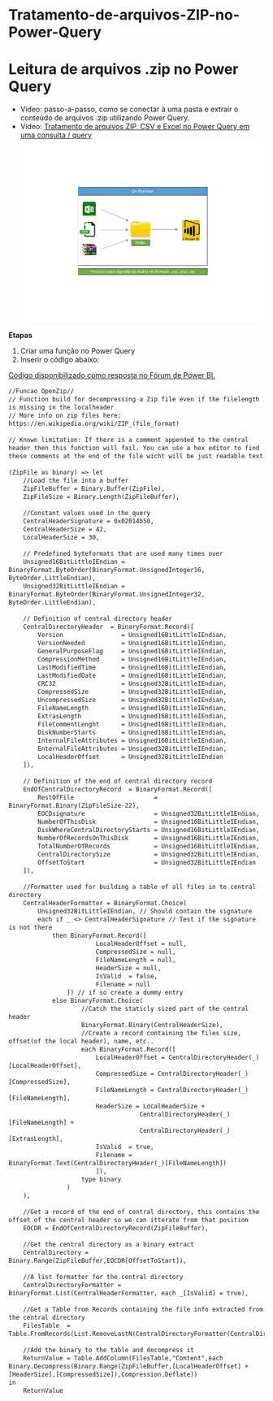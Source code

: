 # Tratamento-de-arquivos-ZIP-no-Power-Query

# Leitura de arquivos .zip no Power Query
- Vídeo: passo-a-passo, como se conectar à uma pasta e extrair o conteúdo de arquivos .zip utilizando Power Query.
- Vídeo: [Tratamento de arquivos ZIP, CSV e Excel no Power Query em uma consulta / query](https://youtu.be/ke4T_yvMh4U?si=ezCi8e6y53W7-G4v "Tratamento de arquivos ZIP, CSV e Excel no Power Query em uma consulta / query")
[![Video](https://github.com/Igorps023/Tratamento-de-arquivos-ZIP-no-Power-Query/blob/main/DiversosFormatos.jpg?raw=true "Tratamento de arquivos ZIP, CSV e Excel no Power Query em uma consulta / query")](https://youtu.be/ke4T_yvMh4U?si=SUs0X33Od6Pkr_kd "Tratamento de arquivos ZIP, CSV e Excel no Power Query em uma consulta / query")

**Etapas**
1. Criar uma função no Power Query
2. Inserir o código abaixo:

[Código disponibilizado como resposta no Fórum de Power BI.](https://community.fabric.microsoft.com/t5/Community-Blog/PowerQuery-Decompress-zip-Files/bc-p/3154682 "Código disponibilizado como resposta no Fórum de Power BI.")


    //Funcao OpenZip//
    // Function build for decompressing a Zip file even if the filelength is missing in the localheader
    // More info on zip files here: https://en.wikipedia.org/wiki/ZIP_(file_format)
    
    // Known limitation: If there is a comment appended to the central header then this function will fail. You can use a hex editor to find these comments at the end of the file wicht will be just readable text  
    
    (ZipFile as binary) => let
        //Load the file into a buffer
        ZipFileBuffer = Binary.Buffer(ZipFile),
        ZipFileSize = Binary.Length(ZipFileBuffer),
    
        //Constant values used in the query
        CentralHeaderSignature = 0x02014b50,
        CentralHeaderSize = 42,
        LocalHeaderSize = 30,
    
        // Predefined byteformats that are used many times over 
        Unsigned16BitLittleIEndian = BinaryFormat.ByteOrder(BinaryFormat.UnsignedInteger16, ByteOrder.LittleEndian),
        Unsigned32BitLittleIEndian = BinaryFormat.ByteOrder(BinaryFormat.UnsignedInteger32, ByteOrder.LittleEndian),
    
        // Definition of central directory header
        CentralDirectoryHeader  = BinaryFormat.Record([
            Version                = Unsigned16BitLittleIEndian,
            VersionNeeded          = Unsigned16BitLittleIEndian,
            GeneralPurposeFlag     = Unsigned16BitLittleIEndian,
            CompressionMethod      = Unsigned16BitLittleIEndian,
            LastModifiedTime       = Unsigned16BitLittleIEndian,
            LastModifiedDate       = Unsigned16BitLittleIEndian,
            CRC32                  = Unsigned32BitLittleIEndian,
            CompressedSize         = Unsigned32BitLittleIEndian,
            UncompressedSize       = Unsigned32BitLittleIEndian,
            FileNameLength         = Unsigned16BitLittleIEndian,
            ExtrasLength           = Unsigned16BitLittleIEndian,
            FileCommentLenght      = Unsigned16BitLittleIEndian,
            DiskNumberStarts       = Unsigned16BitLittleIEndian,
            InternalFileAttributes = Unsigned16BitLittleIEndian,
            EnternalFileAttributes = Unsigned32BitLittleIEndian,
            LocalHeaderOffset      = Unsigned32BitLittleIEndian
        ]),
    
        // Definition of the end of central directory record
        EndOfCentralDirectoryRecord  = BinaryFormat.Record([
            RestOfFile                      = BinaryFormat.Binary(ZipFileSize-22), 
            EOCDsignature                   = Unsigned32BitLittleIEndian,
            NumberOfThisDisk                = Unsigned16BitLittleIEndian,
            DiskWhereCentralDirectoryStarts = Unsigned16BitLittleIEndian,
            NumberOfRecordsOnThisDisk       = Unsigned16BitLittleIEndian,
            TotalNumberOfRecords            = Unsigned16BitLittleIEndian,
            CentralDirectorySize            = Unsigned32BitLittleIEndian,
            OffsetToStart                   = Unsigned32BitLittleIEndian
        ]),
    
        //Formatter used for building a table of all files in te central directory
        CentralHeaderFormatter = BinaryFormat.Choice(
            Unsigned32BitLittleIEndian, // Should contain the signature
            each if _ <> CentralHeaderSignature // Test if the signature is not there
                then BinaryFormat.Record([
                            LocalHeaderOffset = null,
                            CompressedSize = null,
                            FileNameLength = null,
                            HeaderSize = null,
                            IsValid  = false,
                            Filename = null
                    ]) // if so create a dummy entry 
                else BinaryFormat.Choice(
                        //Catch the staticly sized part of the central header
                        BinaryFormat.Binary(CentralHeaderSize),   
                        //Create a record containing the files size, offset(of the local header), name, etc.. 
                        each BinaryFormat.Record([ 
                            LocalHeaderOffset = CentralDirectoryHeader(_)[LocalHeaderOffset],
                            CompressedSize = CentralDirectoryHeader(_)[CompressedSize],
                            FileNameLength = CentralDirectoryHeader(_)[FileNameLength],
                            HeaderSize = LocalHeaderSize + 
                                        CentralDirectoryHeader(_)[FileNameLength] + 
                                        CentralDirectoryHeader(_)[ExtrasLength],
                            IsValid  = true,
                            Filename = BinaryFormat.Text(CentralDirectoryHeader(_)[FileNameLength])
                            ]),
                        type binary 
                    )
        ),
    
        //Get a record of the end of central directory, this contains the offset of the central header so we can itterate from that position
        EOCDR = EndOfCentralDirectoryRecord(ZipFileBuffer),
    
        //Get the central directory as a binary extract
        CentralDirectory = Binary.Range(ZipFileBuffer,EOCDR[OffsetToStart]),
    
        //A list formatter for the central directory  
        CentralDirectoryFormatter = BinaryFormat.List(CentralHeaderFormatter, each _[IsValid] = true),
    
        //Get a Table from Records containing the file info extracted from the central directory
        FilesTable  = Table.FromRecords(List.RemoveLastN(CentralDirectoryFormatter(CentralDirectory),1)),
        
        //Add the binary to the table and decompress it
        ReturnValue = Table.AddColumn(FilesTable,"Content",each Binary.Decompress(Binary.Range(ZipFileBuffer,[LocalHeaderOffset] + [HeaderSize],[CompressedSize]),Compression.Deflate))
    in
        ReturnValue
